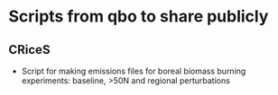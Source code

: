 # Scripts from qbo to share publicly

## CRiceS
- Script for making emissions files for boreal biomass burning experiments: baseline, >50N and regional perturbations 
